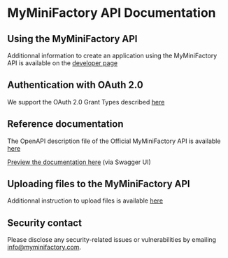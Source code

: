 # MyMiniFactory API Documentation


## Using the MyMiniFactory API

Additionnal information to create an application using the MyMiniFactory API is available on the [developer page](https://www.myminifactory.com/pages/for-developers)

## Authentication with OAuth 2.0

We support the OAuth 2.0 Grant Types described [here](https://github.com/MyMiniFactory/api-documentation/blob/master/oauth2-instructions.md)


## Reference documentation

The OpenAPI description file of the Official MyMiniFactory API is available [here](https://github.com/MyMiniFactory/api-documentation/blob/master/myminifactory-api.yaml)

[Preview the documentation here](https://myminifactory.github.io/api-documentation) (via Swagger UI)


## Uploading files to the MyMiniFactory API

Additionnal instruction to upload files is available [here](https://github.com/MyMiniFactory/api-documentation/blob/master/upload-instructions.md)

## Security contact

Please disclose any security-related issues or vulnerabilities by emailing [info@myminifactory.com](mailto:info@myminifactory.com).